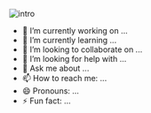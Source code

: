 
![intro](https://github.com/TZShawn/TZShawn/assets/58016116/7b5271d1-4478-4ea9-9f2c-16227b48383f)


- 🔭 I’m currently working on ...
- 🌱 I’m currently learning ...
- 👯 I’m looking to collaborate on ...
- 🤔 I’m looking for help with ...
- 💬 Ask me about ...
- 📫 How to reach me: ...
- 😄 Pronouns: ...
- ⚡ Fun fact: ...
